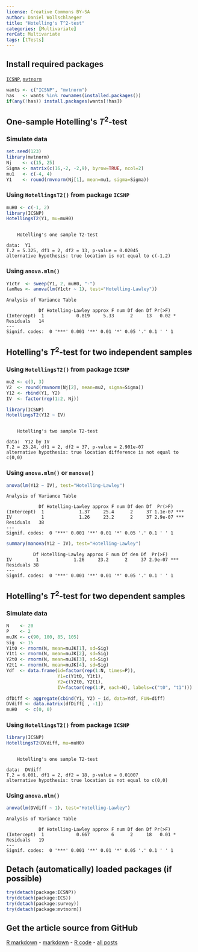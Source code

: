 ```yaml
---
license: Creative Commons BY-SA
author: Daniel Wollschlaeger
title: "Hotelling's T^2-test"
categories: [Multivariate]
rerCat: Multivariate
tags: [tTests]
---
```





Install required packages
-------------------------

[`ICSNP`](http://cran.r-project.org/package=ICSNP), [`mvtnorm`](http://cran.r-project.org/package=mvtnorm)


```r
wants <- c("ICSNP", "mvtnorm")
has   <- wants %in% rownames(installed.packages())
if(any(!has)) install.packages(wants[!has])
```


One-sample Hotelling's $T^{2}$-test
-------------------------

### Simulate data


```r
set.seed(123)
library(mvtnorm)
Nj    <- c(15, 25)
Sigma <- matrix(c(16,-2, -2,9), byrow=TRUE, ncol=2)
mu1   <- c(-4, 4)
Y1    <- round(rmvnorm(Nj[1], mean=mu1, sigma=Sigma))
```


### Using `HotellingsT2()` from package `ICSNP`


```r
muH0 <- c(-1, 2)
library(ICSNP)
HotellingsT2(Y1, mu=muH0)
```

```

	Hotelling's one sample T2-test

data:  Y1 
T.2 = 5.325, df1 = 2, df2 = 13, p-value = 0.02045
alternative hypothesis: true location is not equal to c(-1,2) 
```


### Using `anova.mlm()`


```r
Y1ctr  <- sweep(Y1, 2, muH0, "-")
(anRes <- anova(lm(Y1ctr ~ 1), test="Hotelling-Lawley"))
```

```
Analysis of Variance Table

            Df Hotelling-Lawley approx F num Df den Df Pr(>F)  
(Intercept)  1            0.819     5.33      2     13   0.02 *
Residuals   14                                                 
---
Signif. codes:  0 '***' 0.001 '**' 0.01 '*' 0.05 '.' 0.1 ' ' 1 
```


Hotelling's $T^{2}$-test for two independent samples
-------------------------

### Using `HotellingsT2()` from package `ICSNP`


```r
mu2 <- c(3, 3)
Y2  <- round(rmvnorm(Nj[2], mean=mu2, sigma=Sigma))
Y12 <- rbind(Y1, Y2)
IV  <- factor(rep(1:2, Nj))
```



```r
library(ICSNP)
HotellingsT2(Y12 ~ IV)
```

```

	Hotelling's two sample T2-test

data:  Y12 by IV 
T.2 = 23.24, df1 = 2, df2 = 37, p-value = 2.901e-07
alternative hypothesis: true location difference is not equal to c(0,0) 
```


### Using `anova.mlm()` or `manova()`


```r
anova(lm(Y12 ~ IV), test="Hotelling-Lawley")
```

```
Analysis of Variance Table

            Df Hotelling-Lawley approx F num Df den Df  Pr(>F)    
(Intercept)  1             1.37     25.4      2     37 1.1e-07 ***
IV           1             1.26     23.2      2     37 2.9e-07 ***
Residuals   38                                                    
---
Signif. codes:  0 '***' 0.001 '**' 0.01 '*' 0.05 '.' 0.1 ' ' 1 
```

```r
summary(manova(Y12 ~ IV), test="Hotelling-Lawley")
```

```
          Df Hotelling-Lawley approx F num Df den Df  Pr(>F)    
IV         1             1.26     23.2      2     37 2.9e-07 ***
Residuals 38                                                    
---
Signif. codes:  0 '***' 0.001 '**' 0.01 '*' 0.05 '.' 0.1 ' ' 1 
```


Hotelling's $T^{2}$-test for two dependent samples
-------------------------

### Simulate data


```r
N    <- 20
P    <- 2
muJK <- c(90, 100, 85, 105)
Sig  <- 15
Y1t0 <- rnorm(N, mean=muJK[1], sd=Sig)
Y1t1 <- rnorm(N, mean=muJK[2], sd=Sig)
Y2t0 <- rnorm(N, mean=muJK[3], sd=Sig)
Y2t1 <- rnorm(N, mean=muJK[4], sd=Sig)
Ydf  <- data.frame(id=factor(rep(1:N, times=P)),
                   Y1=c(Y1t0, Y1t1),
                   Y2=c(Y2t0, Y2t1),
                   IV=factor(rep(1:P, each=N), labels=c("t0", "t1")))
```



```r
dfDiff <- aggregate(cbind(Y1, Y2) ~ id, data=Ydf, FUN=diff)
DVdiff <- data.matrix(dfDiff[ , -1])
muH0   <- c(0, 0)
```


### Using `HotellingsT2()` from package `ICSNP`


```r
library(ICSNP)
HotellingsT2(DVdiff, mu=muH0)
```

```

	Hotelling's one sample T2-test

data:  DVdiff 
T.2 = 6.001, df1 = 2, df2 = 18, p-value = 0.01007
alternative hypothesis: true location is not equal to c(0,0) 
```


### Using `anova.mlm()`


```r
anova(lm(DVdiff ~ 1), test="Hotelling-Lawley")
```

```
Analysis of Variance Table

            Df Hotelling-Lawley approx F num Df den Df Pr(>F)  
(Intercept)  1            0.667        6      2     18   0.01 *
Residuals   19                                                 
---
Signif. codes:  0 '***' 0.001 '**' 0.01 '*' 0.05 '.' 0.1 ' ' 1 
```


Detach (automatically) loaded packages (if possible)
-------------------------


```r
try(detach(package:ICSNP))
try(detach(package:ICS))
try(detach(package:survey))
try(detach(package:mvtnorm))
```


Get the article source from GitHub
----------------------------------------------

[R markdown](https://github.com/dwoll/RExRepos/raw/master/Rmd/multHotelling.Rmd) - [markdown](https://github.com/dwoll/RExRepos/raw/master/md/multHotelling.md) - [R code](https://github.com/dwoll/RExRepos/raw/master/R/multHotelling.R) - [all posts](https://github.com/dwoll/RExRepos/)
